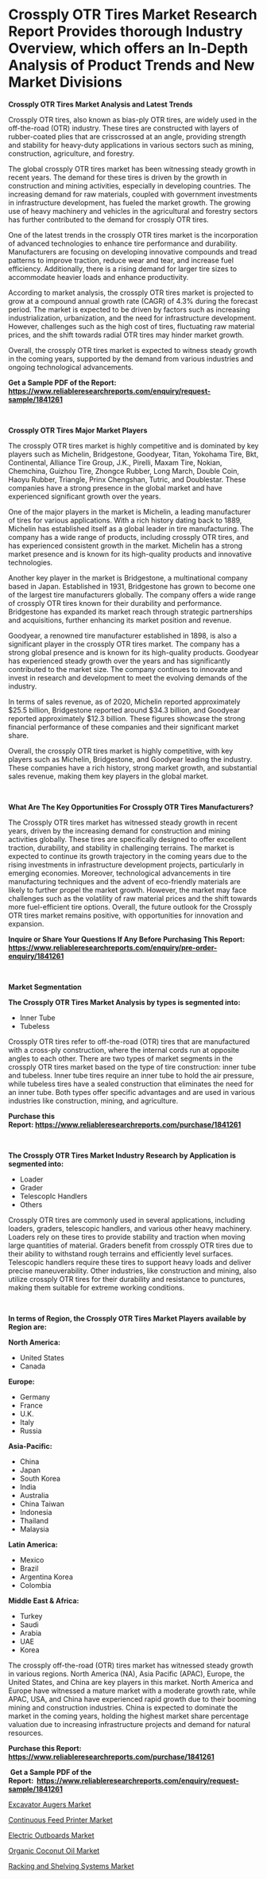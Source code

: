 <p><h1>Crossply OTR Tires Market Research Report Provides thorough Industry Overview, which offers an In-Depth Analysis of Product Trends and New Market Divisions</h1></p><p><strong>Crossply OTR Tires Market Analysis and Latest Trends</strong></p>
<p><p>Crossply OTR tires, also known as bias-ply OTR tires, are widely used in the off-the-road (OTR) industry. These tires are constructed with layers of rubber-coated plies that are crisscrossed at an angle, providing strength and stability for heavy-duty applications in various sectors such as mining, construction, agriculture, and forestry.</p><p>The global crossply OTR tires market has been witnessing steady growth in recent years. The demand for these tires is driven by the growth in construction and mining activities, especially in developing countries. The increasing demand for raw materials, coupled with government investments in infrastructure development, has fueled the market growth. The growing use of heavy machinery and vehicles in the agricultural and forestry sectors has further contributed to the demand for crossply OTR tires.</p><p>One of the latest trends in the crossply OTR tires market is the incorporation of advanced technologies to enhance tire performance and durability. Manufacturers are focusing on developing innovative compounds and tread patterns to improve traction, reduce wear and tear, and increase fuel efficiency. Additionally, there is a rising demand for larger tire sizes to accommodate heavier loads and enhance productivity.</p><p>According to market analysis, the crossply OTR tires market is projected to grow at a compound annual growth rate (CAGR) of 4.3% during the forecast period. The market is expected to be driven by factors such as increasing industrialization, urbanization, and the need for infrastructure development. However, challenges such as the high cost of tires, fluctuating raw material prices, and the shift towards radial OTR tires may hinder market growth.</p><p>Overall, the crossply OTR tires market is expected to witness steady growth in the coming years, supported by the demand from various industries and ongoing technological advancements.</p></p>
<p><strong>Get a Sample PDF of the Report:&nbsp; <a href="https://www.reliableresearchreports.com/enquiry/request-sample/1841261">https://www.reliableresearchreports.com/enquiry/request-sample/1841261</a></strong></p>
<p>&nbsp;</p>
<p><strong>Crossply OTR Tires Major Market Players</strong></p>
<p><p>The crossply OTR tires market is highly competitive and is dominated by key players such as Michelin, Bridgestone, Goodyear, Titan, Yokohama Tire, Bkt, Continental, Alliance Tire Group, J.K., Pirelli, Maxam Tire, Nokian, Chemchina, Guizhou Tire, Zhongce Rubber, Long March, Double Coin, Haoyu Rubber, Triangle, Prinx Chengshan, Tutric, and Doublestar. These companies have a strong presence in the global market and have experienced significant growth over the years.</p><p>One of the major players in the market is Michelin, a leading manufacturer of tires for various applications. With a rich history dating back to 1889, Michelin has established itself as a global leader in tire manufacturing. The company has a wide range of products, including crossply OTR tires, and has experienced consistent growth in the market. Michelin has a strong market presence and is known for its high-quality products and innovative technologies.</p><p>Another key player in the market is Bridgestone, a multinational company based in Japan. Established in 1931, Bridgestone has grown to become one of the largest tire manufacturers globally. The company offers a wide range of crossply OTR tires known for their durability and performance. Bridgestone has expanded its market reach through strategic partnerships and acquisitions, further enhancing its market position and revenue.</p><p>Goodyear, a renowned tire manufacturer established in 1898, is also a significant player in the crossply OTR tires market. The company has a strong global presence and is known for its high-quality products. Goodyear has experienced steady growth over the years and has significantly contributed to the market size. The company continues to innovate and invest in research and development to meet the evolving demands of the industry.</p><p>In terms of sales revenue, as of 2020, Michelin reported approximately $25.5 billion, Bridgestone reported around $34.3 billion, and Goodyear reported approximately $12.3 billion. These figures showcase the strong financial performance of these companies and their significant market share.</p><p>Overall, the crossply OTR tires market is highly competitive, with key players such as Michelin, Bridgestone, and Goodyear leading the industry. These companies have a rich history, strong market growth, and substantial sales revenue, making them key players in the global market.</p></p>
<p>&nbsp;</p>
<p><strong>What Are The Key Opportunities For Crossply OTR Tires Manufacturers?</strong></p>
<p><p>The Crossply OTR tires market has witnessed steady growth in recent years, driven by the increasing demand for construction and mining activities globally. These tires are specifically designed to offer excellent traction, durability, and stability in challenging terrains. The market is expected to continue its growth trajectory in the coming years due to the rising investments in infrastructure development projects, particularly in emerging economies. Moreover, technological advancements in tire manufacturing techniques and the advent of eco-friendly materials are likely to further propel the market growth. However, the market may face challenges such as the volatility of raw material prices and the shift towards more fuel-efficient tire options. Overall, the future outlook for the Crossply OTR tires market remains positive, with opportunities for innovation and expansion.</p></p>
<p><strong>Inquire or Share Your Questions If Any Before Purchasing This Report: <a href="https://www.reliableresearchreports.com/enquiry/pre-order-enquiry/1841261">https://www.reliableresearchreports.com/enquiry/pre-order-enquiry/1841261</a></strong></p>
<p>&nbsp;</p>
<p><strong>Market Segmentation</strong></p>
<p><strong>The Crossply OTR Tires Market Analysis by types is segmented into:</strong></p>
<p><ul><li>Inner Tube</li><li>Tubeless</li></ul></p>
<p><p>Crossply OTR tires refer to off-the-road (OTR) tires that are manufactured with a cross-ply construction, where the internal cords run at opposite angles to each other. There are two types of market segments in the crossply OTR tires market based on the type of tire construction: inner tube and tubeless. Inner tube tires require an inner tube to hold the air pressure, while tubeless tires have a sealed construction that eliminates the need for an inner tube. Both types offer specific advantages and are used in various industries like construction, mining, and agriculture.</p></p>
<p><strong>Purchase this Report:&nbsp;<a href="https://www.reliableresearchreports.com/purchase/1841261">https://www.reliableresearchreports.com/purchase/1841261</a></strong></p>
<p>&nbsp;</p>
<p><strong>The Crossply OTR Tires Market Industry Research by Application is segmented into:</strong></p>
<p><ul><li>Loader</li><li>Grader</li><li>TelescopIc Handlers</li><li>Others</li></ul></p>
<p><p>Crossply OTR tires are commonly used in several applications, including loaders, graders, telescopic handlers, and various other heavy machinery. Loaders rely on these tires to provide stability and traction when moving large quantities of material. Graders benefit from crossply OTR tires due to their ability to withstand rough terrains and efficiently level surfaces. Telescopic handlers require these tires to support heavy loads and deliver precise maneuverability. Other industries, like construction and mining, also utilize crossply OTR tires for their durability and resistance to punctures, making them suitable for extreme working conditions.</p></p>
<p>&nbsp;</p>
<p><strong>In terms of Region, the Crossply OTR Tires Market Players available by Region are:</strong></p>
<p>
    <p> <strong> North America: </strong>
        <ul>
            <li>United States</li>
            <li>Canada</li>
        </ul>
        </p> 
    <p> <strong> Europe: </strong>
        <ul>
            <li>Germany</li>
            <li>France</li>
            <li>U.K.</li>
            <li>Italy</li>
            <li>Russia</li>
        </ul>
        </p> 
    <p> <strong> Asia-Pacific: </strong>
        <ul>
            <li>China</li>
            <li>Japan</li>
            <li>South Korea</li>
            <li>India</li>
            <li>Australia</li>
            <li>China Taiwan</li>
            <li>Indonesia</li>
            <li>Thailand</li>
            <li>Malaysia</li>
        </ul>
        </p> 
    <p> <strong> Latin America: </strong>
        <ul>
            <li>Mexico</li>
            <li>Brazil</li>
            <li>Argentina Korea</li>
            <li>Colombia</li>
        </ul>
        </p> 
    <p> <strong> Middle East & Africa: </strong>
        <ul>
            <li>Turkey</li>
            <li>Saudi</li>
            <li>Arabia</li>
            <li>UAE</li>
            <li>Korea</li>
        </ul>
    </p>
    </p>
<p><p>The crossply off-the-road (OTR) tires market has witnessed steady growth in various regions. North America (NA), Asia Pacific (APAC), Europe, the United States, and China are key players in this market. North America and Europe have witnessed a mature market with a moderate growth rate, while APAC, USA, and China have experienced rapid growth due to their booming mining and construction industries. China is expected to dominate the market in the coming years, holding the highest market share percentage valuation due to increasing infrastructure projects and demand for natural resources.</p></p>
<p><strong>Purchase this Report: <a href="https://www.reliableresearchreports.com/purchase/1841261">https://www.reliableresearchreports.com/purchase/1841261</a></strong></p>
<p>&nbsp;<strong>Get a Sample PDF of the Report:&nbsp;&nbsp;<a href="https://www.reliableresearchreports.com/enquiry/request-sample/1841261">https://www.reliableresearchreports.com/enquiry/request-sample/1841261</a></strong></p>
<p><strong></strong></p>
<p><p><a href="https://medium.com/@slanecode210/excavator-augers-nbsp-market-focuses-on-market-share-size-and-projected-forecast-till-2030-adedcb573600">Excavator Augers Market</a></p><p><a href="https://www.linkedin.com/pulse/continuous-feed-printer-market-research-report-provides-thorough-kflke/">Continuous Feed Printer Market</a></p><p><a href="https://www.linkedin.com/pulse/electric-outboards-market-size-share-amp-trends-analysis-69kee/">Electric Outboards Market</a></p><p><a href="https://medium.com/@carolhunter1939/organic-coconut-oil-market-share-evolution-and-market-growth-trends-2023-2030-e563a97193bc">Organic Coconut Oil Market</a></p><p><a href="https://www.linkedin.com/pulse/racking-shelving-systems-market-size-share-amp-trends-ucnve/">Racking and Shelving Systems Market</a></p></p>